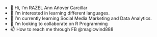 - 👋 Hi, I’m RAZEL Ann Añover Carcillar 
- 👀 I’m interested in learning different languages.
- 🌱 I’m currently learning Social Media Marketing and Data Analytics.
- 💞️ I’m looking to collaborate on R Programming 
- 📫 How to reach me through FB @magicwind888 


